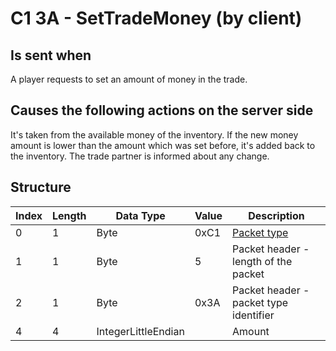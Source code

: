 # C1 3A - SetTradeMoney (by client)

## Is sent when

A player requests to set an amount of money in the trade.

## Causes the following actions on the server side

It's taken from the available money of the inventory. If the new money amount is lower than the amount which was set before, it's added back to the inventory. The trade partner is informed about any change.

## Structure

| Index | Length | Data Type | Value | Description |
|-------|--------|-----------|-------|-------------|
| 0 | 1 |   Byte   | 0xC1  | [Packet type](PacketTypes.md) |
| 1 | 1 |    Byte   |   5   | Packet header - length of the packet |
| 2 | 1 |    Byte   | 0x3A  | Packet header - packet type identifier |
| 4 | 4 | IntegerLittleEndian |  | Amount |